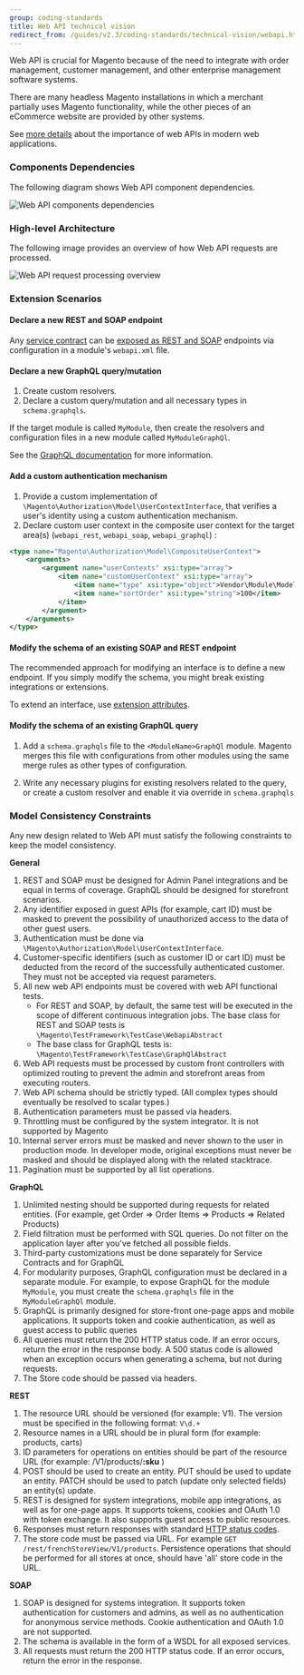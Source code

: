 ```yaml
---
group: coding-standards
title: Web API technical vision
redirect_from: /guides/v2.3/coding-standards/technical-vision/webapi.html
---
```


Web API is crucial for Magento because of the need to integrate with order management, customer management, and other enterprise management software systems.

There are many headless Magento installations in which a merchant partially uses Magento functionality, while the other pieces of an eCommerce website are provided by other systems.

See [more details](https://en.wikipedia.org/wiki/Web_API) about the importance of web APIs in modern web applications.

### Components Dependencies

The following diagram shows Web API component dependencies.

![Web API components dependencies]({{site.baseurl}}/static/images/coding-standards/webapi-components-dependencies.png)

### High-level Architecture

The following image provides an overview of how Web API requests are processed.

![Web API request processing overview]({{site.baseurl}}/static/images/coding-standards/webapi-request-processing-high-level-overview.png)

### Extension Scenarios

#### Declare a new REST and SOAP endpoint

Any [service contract]({{page.baseurl}}/extension-development/core-concepts/service-contracts.html) can be [exposed as REST and SOAP]({{page.baseurl}}/extension-development/services/web-api.html) endpoints via configuration in a module's `webapi.xml` file.

#### Declare a new GraphQL query/mutation

1. Create custom resolvers.
2. Declare a custom query/mutation and all necessary types in `schema.graphqls`.

If the target module is called `MyModule`, then create the resolvers and configuration files in a new module called `MyModuleGraphQl`.

See the [GraphQL documentation]({{site.baseurl}}/guides/v2.3/graphql/index.html) for more information.

#### Add a custom authentication mechanism

1. Provide a custom implementation of `\Magento\Authorization\Model\UserContextInterface`, that verifies a user's identity using a  custom authentication mechanism.
2. Declare custom user context in the composite user context for the target area(s) (`webapi_rest`, `webapi_soap`, `webapi_graphql`) :

```xml
<type name="Magento\Authorization\Model\CompositeUserContext">
    <arguments>
        <argument name="userContexts" xsi:type="array">
            <item name="customUserContext" xsi:type="array">
                <item name="type" xsi:type="object">Vendor\Module\Model\Authentication\CustomUserContext</item>
                <item name="sortOrder" xsi:type="string">100</item>
            </item>
        </argument>
    </arguments>
</type>
```

#### Modify the schema of an existing SOAP and REST endpoint

The recommended approach for modifying an interface is to define a new endpoint. If you simply modify the schema, you might break existing integrations or extensions.

To extend an interface, use [extension attributes]({{page.baseurl}}/extension-development/core-concepts/attributes.html).

#### Modify the schema of an existing GraphQL query

1. Add a `schema.graphqls` file to the `<ModuleName>GraphQl` module. Magento merges this file with configurations from other modules using the same merge rules as other types of configuration.

2. Write any necessary plugins for existing resolvers related to the query, or create a custom resolver and enable it via override in `schema.graphqls`

### Model Consistency Constraints

Any new design related to Web API must satisfy the following constraints to keep the model consistency.

**General**

1. REST and SOAP must be designed for Admin Panel integrations and be equal in terms of coverage. GraphQL should be designed for storefront scenarios.
2. Any identifier exposed in guest APIs (for example, cart ID) must be masked to prevent the possibility of unauthorized access to the data of other guest users.
3. Authentication must be done via `\Magento\Authorization\Model\UserContextInterface`.
4. Customer-specific identifiers (such as customer ID or cart ID) must be deducted from the record of the successfully authenticated customer. They must not be accepted via request parameters.
5. All new web API endpoints must be covered with web API functional tests.
   * For REST and SOAP, by default, the same test will be executed in the scope of different continuous integration jobs. The base class for REST and SOAP tests is `\Magento\TestFramework\TestCase\WebapiAbstract`
   * The base class for GraphQL tests is: `\Magento\TestFramework\TestCase\GraphQlAbstract`
6. Web API requests must be processed by custom front controllers with optimized routing to prevent the admin and storefront areas from executing routers.
7. Web API schema should be strictly typed. (All complex types should eventually be resolved to scalar types.)
8. Authentication parameters must be passed via headers.
9. Throttling must be configured by the system integrator. It is not supported by Magento
10. Internal server errors must be masked and never shown to the user in production mode. In developer mode, original exceptions must never be masked and should be displayed along with the related stacktrace.
11. Pagination must be supported by all list operations.

**GraphQL**

1. Unlimited nesting should be supported during requests for related entities. (For example, get Order => Order Items => Products => Related Products)
2. Field filtration must be performed with SQL queries. Do not filter on the application layer after you've fetched all possible fields.
3. Third-party customizations must be done separately for Service Contracts and for GraphQL
4. For modularity purposes, GraphQL configuration must be declared in a separate module. For example, to expose GraphQL for the module `MyModule`, you must create the `schema.graphqls` file in the `MyModuleGraphQl` module.
5. GraphQL is primarily designed for store-front one-page apps and mobile applications. It supports token and cookie authentication, as well as guest access to public queries
6. All queries must return the 200 HTTP status code. If an error occurs, return the error in the response body. A 500 status code is allowed when an exception occurs when generating a schema, but not during requests.
7. The Store code should be passed via headers.

**REST**

1. The resource URL should be versioned (for example: V1). The version must be specified in the following format: `V\d.+`
2. Resource names in a URL should be in plural form (for example: products, carts)
3. ID parameters for operations on entities should be part of the resource URL (for example: /V1/products/**:sku** )
4. POST should be used to create an entity.
   PUT should be used to update an entity.
   PATCH should be used to patch (update only selected fields) an entity(s) update.
5. REST is designed for system integrations, mobile app integrations, as well as for one-page apps. It supports tokens, cookies and OAuth 1.0 with token exchange. It also supports guest access to public resources.
6. Responses must return responses with standard [HTTP status codes](https://en.wikipedia.org/wiki/List_of_HTTP_status_codes).
7. The store code must be passed via URL. For example `GET /rest/frenchStoreView/V1/products`. Persistence operations that should be performed for all stores at once, should have 'all' store code in the URL.

**SOAP**

1. SOAP is designed for systems integration. It supports token authentication for customers and admins, as well as no authentication for anonymous service methods. Cookie authentication and OAuth 1.0 are not supported.
2. The schema is available in the form of a WSDL for all exposed services.
3. All requests must return the 200 HTTP status code. If an error occurs, return the error in the response. 

